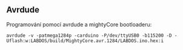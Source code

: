## Avrdude
Programování pomocí avrdude a mightyCore bootloaderu:
```
avrdude -v -patmega1284p -carduino -P/dev/ttyUSB0 -b115200 -D -Uflash:w:LABDOS/build/MightyCore.avr.1284/LABDOS.ino.hex:i
```
